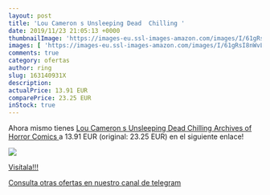 ```yaml
---
layout: post
title: 'Lou Cameron s Unsleeping Dead  Chilling '
date: 2019/11/23 21:05:13 +0000
thumbnailImage: 'https://images-eu.ssl-images-amazon.com/images/I/61gRsI8nWvL._SL200_.jpg'
images: [ 'https://images-eu.ssl-images-amazon.com/images/I/61gRsI8nWvL._SL200_.jpg' ]
comments: true
category: ofertas
author: ring
slug: 163140931X
description:
actualPrice: 13.91 EUR
comparePrice: 23.25 EUR
inStock: true
---
```


Ahora mismo tienes [Lou Cameron s Unsleeping Dead  Chilling Archives of Horror Comics ](https://www.amazon.com/dp/163140931X/?tag=redken08-20) a 13.91 EUR (original: 23.25 EUR) en el siguiente enlace!

[![](https://images-eu.ssl-images-amazon.com/images/I/61gRsI8nWvL._SL200_.jpg)](https://www.amazon.com/dp/163140931X/?tag=redken08-20)

[Visítala!!!](https://www.amazon.com/dp/163140931X/?tag=redken08-20)

[Consulta otras ofertas en nuestro canal de telegram](https://t.me/s/ofertas25)
